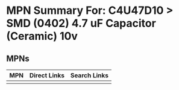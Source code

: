 



# MPN Summary For: C4U47D10 > SMD (0402) 4.7 uF Capacitor (Ceramic) 10v

## MPNs
  

|MPN|Direct Links|Search Links|
| :--- | :--- | :--- |
||||
